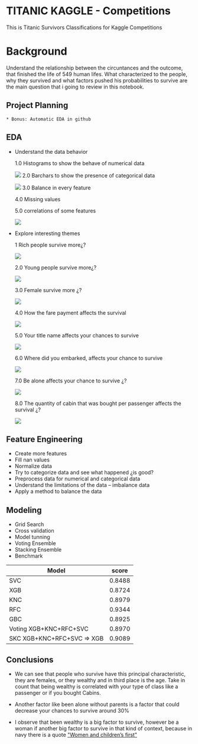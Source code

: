 # TITANIC KAGGLE - Competitions
This is Titanic Survivors Classifications for Kaggle Competitions

# Background
Understand the relationship between the circuntances and the outcome, that finished the life of 549 human lifes. What characterized to the people, why they survived and what factors pushed his probabilities to survive are the main question that i going to review in this notebook.

## Project Planning 
    * Bonus: Automatic EDA in github

## EDA

* Understand the data behavior <p>

  1.0 Histograms to show the behave of numerical data<p>
  ![](/img/numerica_hist.png)
  2.0 Barchars to show the presence of categorical data <p>
  ![](/img/char_catg.png)
  3.0 Balance in every feature <p>

  4.0 Missing values<p> 

  5.0 correlations of some features<p>
  
  ![](/img/corr.png)
* Explore interesting themes <p>

  1 Rich people survive more¿?<p>

  ![](/img/pcall_survive.png)

  2.0 Young people survive more¿? <p>

  ![](/img/survive_age.png)

  3.0 Female survive more ¿? <p>

  ![](/img/survive_catg_data.png)

  4.0 How the fare payment affects the survival<p>

   ![](/img/survive_fare.png)

  5.0 Your title name affects your chances to survive<p>

  ![](/img/titlename_surviv.png)

  6.0 Where did you embarked, affects your chance to survive<p>

  ![](/img/embark_surv.png)

  7.0 Be alone affects your chance to survive ¿? <p>

  ![](/img/nParents_Survive.png) 

  8.0 The quantity of cabin that was bought per passenger affects the survival   ¿?

  ![](/img/boughtCabin_survi.png) 

## Feature Engineering
* Create more features
* Fill nan values
* Normalize data
* Try to categorize data and see what happened ¿is good?
* Preprocess data for numerical and categorical data
* Understand the limitations of the data – imbalance data
* Apply a method to balance the data


## Modeling
* Grid Search
* Cross validation
* Model tunning
* Voting Ensemble
* Stacking Ensemble
* Benchmark

| Model  | score  | 
|---|---|
| SVC  |    0.8488 |  
| XGB  | 0.8724 | 
| KNC  |   0.8979|
| RFC |    0.9344 |
| GBC |    0.8925|
| Voting XGB+KNC+RFC+SVC| 0.8970| 
| SKC XGB+KNC+RFC+SVC => XGB|  0.9089|


## Conclusions
* We can see that people who survive have this principal characteristic, they are females, or they wealthy and in third place is the age. Take in count that being wealthy is correlated with your type of class like a passenger or if you bought Cabins.

* Another factor like been alone without parents is a factor that could decrease your chances to survive around 30%

* I observe that been wealthy is a big factor to survive, however be a woman if another big factor to survive in that kind of context, because in navy there is a quote ["Women and children’s first"](https://en.wikipedia.org/wiki/Women_and_children_first)